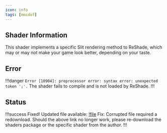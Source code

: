 ```yaml
---
icon: info
tags: [mmcdof]
---
```

## Shader Information
This shader implements a specific Slit rendering method to ReShade, which may or may not make your game look better, depending on your taste.

## Error
!!!danger
`Error [10904]: preprocessor error: syntax error: unexpected token ';'.` The shader fails to compile and is not loaded by ReShade.
!!!
## Status
!!!success
Fixed! Updated file available: [!file](https://cdn.discordapp.com/attachments/1072509163458007141/1072509481201709197/SlitScan.fx)
Fix: Corrupted file required a redownload. Should the above link no longer work, please re-download the shaders package or the specific shader from the author.
!!!
